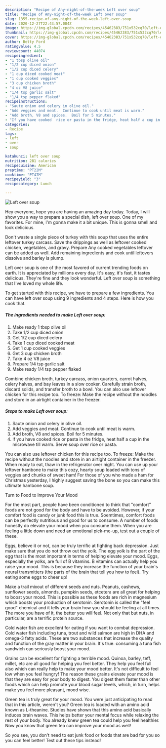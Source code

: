 ```yaml
---
description: "Recipe of Any-night-of-the-week Left over soup"
title: "Recipe of Any-night-of-the-week Left over soup"
slug: 1355-recipe-of-any-night-of-the-week-left-over-soup
date: 2020-12-27T22:43:57.004Z
image: https://img-global.cpcdn.com/recipes/45462383/751x532cq70/left-over-soup-recipe-main-photo.jpg
thumbnail: https://img-global.cpcdn.com/recipes/45462383/751x532cq70/left-over-soup-recipe-main-photo.jpg
cover: https://img-global.cpcdn.com/recipes/45462383/751x532cq70/left-over-soup-recipe-main-photo.jpg
author: Betty Ford
ratingvalue: 4.5
reviewcount: 44074
recipeingredient:
- "1 tbsp olive oil"
- "1/2 cup diced onion"
- "1/2 cup diced celery"
- "1 cup diced cooked meat"
- "1 cup cooked veggies"
- "3 cup chicken broth"
- "4 oz V8 juice"
- "1/4 tsp garlic salt"
- "1/4 tsp pepper flaked"
recipeinstructions:
- "Saute onion and celery in olive oil."
- "Add veggies and meat.  Continue to cook until meat is warm."
- "Add broth, V8 and spices.  Boil for 5 minutes."
- "If you have cooked  rice or pasta in the fridge, heat half a cup in the microwave till warm.  Serve soup over rice or pasta."
categories:
- Recipe
tags:
- left
- over
- soup

katakunci: left over soup 
nutrition: 281 calories
recipecuisine: American
preptime: "PT22M"
cooktime: "PT47M"
recipeyield: "3"
recipecategory: Lunch

---
```



![Left over soup](https://img-global.cpcdn.com/recipes/45462383/751x532cq70/left-over-soup-recipe-main-photo.jpg)

Hey everyone, hope you are having an amazing day today. Today, I will show you a way to prepare a special dish, left over soup. One of my favorites. For mine, I'm gonna make it a bit unique. This is gonna smell and look delicious.

Don&#39;t waste a single piece of turkey with this soup that uses the entire leftover turkey carcass. Save the drippings as well as leftover cooked chicken, vegetables, and gravy. Prepare Any cooked vegetables leftover can be added as well. Add remaining ingredients and cook until leftovers dissolve and barley is plump.

Left over soup is one of the most favored of current trending foods on earth. It is appreciated by millions every day. It's easy, it's fast, it tastes delicious. They're fine and they look wonderful. Left over soup is something that I've loved my whole life.


To get started with this recipe, we have to prepare a few ingredients. You can have left over soup using 9 ingredients and 4 steps. Here is how you cook that.

<!--inarticleads1-->

##### The ingredients needed to make Left over soup:

1. Make ready 1 tbsp olive oil
1. Take 1/2 cup diced onion
1. Get 1/2 cup diced celery
1. Take 1 cup diced cooked meat
1. Get 1 cup cooked veggies
1. Get 3 cup chicken broth
1. Take 4 oz V8 juice
1. Prepare 1/4 tsp garlic salt
1. Make ready 1/4 tsp pepper flaked


Combine chicken broth, turkey carcass, onion quarters, carrot halves, celery halves, and bay leaves in a slow cooker. Carefully strain broth, discard solids, and transfer broth to a bowl. You can also use leftover chicken for this recipe too. To freeze: Make the recipe without the noodles and store in an airtight container in the freezer. 

<!--inarticleads2-->

##### Steps to make Left over soup:

1. Saute onion and celery in olive oil.
1. Add veggies and meat.  Continue to cook until meat is warm.
1. Add broth, V8 and spices.  Boil for 5 minutes.
1. If you have cooked  rice or pasta in the fridge, heat half a cup in the microwave till warm.  Serve soup over rice or pasta.


You can also use leftover chicken for this recipe too. To freeze: Make the recipe without the noodles and store in an airtight container in the freezer. When ready to eat, thaw in the refrigerator over night. You can use up your leftover hambone to make this cozy, hearty soup loaded with tons of veggies and chunks of sweet ham! For those of you who made a ham for Christmas yesterday, I highly suggest saving the bone so you can make this ultimate hambone soup. 

Turn to Food to Improve Your Mood


For the most part, people have been conditioned to think that "comfort" foods are not good for the body and have to be avoided. However, if your comfort food is candy or junk food this is true. Soemtimes, comfort foods can be perfectly nutritious and good for us to consume. A number of foods honestly do elevate your mood when you consume them. When you are feeling a little down and need an emotional pick-me-up, test out a couple of these.

Eggs, believe it or not, can be truly terrific at fighting back depression. Just make sure that you do not throw out the yolk. The egg yolk is the part of the egg that is the most important in terms of helping elevate your mood. Eggs, especially the yolks, are full of B vitamins. B vitamins can actually help you raise your mood. This is because they increase the function of your brain's neural transmitters (the parts of the brain that tell you how to feel). Try eating some eggs to cheer up!

Make a trail mixout of different seeds and nuts. Peanuts, cashews, sunflower seeds, almonds, pumpkin seeds, etcetera are all great for helping to boost your mood. This is possible as these foods are rich in magnesium which boosts your production of serotonin. Serotonin is called the "feel good" chemical and it tells your brain how you should be feeling at all times. The more you have of it, the better you will feel. Not only that but nuts, in particular, are a terrific protein source.

Cold water fish are excellent for eating if you want to combat depression. Cold water fish including tuna, trout and wild salmon are high in DHA and omega-3 fatty acids. These are two substances that increase the quality and function of the gray matter in your brain. It's true: consuming a tuna fish sandwich can seriously boost your mood. 

Grains can be excellent for fighting a terrible mood. Quinoa, barley, teff, millet, etc are all good for helping you feel better. They help you feel full also which can really help to make your mood better. It's not difficult to feel low when you feel hungry! The reason these grains elevate your mood is that they are easy for your body to digest. You digest them faster than other foods which can help promote your blood sugar levels, which, in turn, helps make you feel more pleasant, mood wise.

Green tea is truly great for your mood. You were just anticipating to read that in this article, weren't you? Green tea is loaded with an amino acid known as L-theanine. Studies have shown that this amino acid basically induces brain waves. This helps better your mental focus while relaxing the rest of your body. You already knew green tea could help you feel healthier. Now you know that green tea can improve your mood as well!

So you see, you don't need to eat junk food or foods that are bad for you so you can feel better! Test out  these tips  instead!


